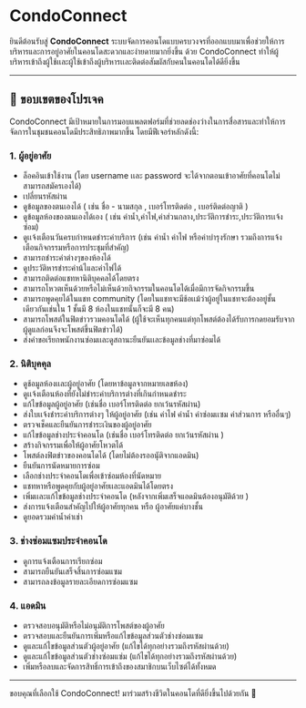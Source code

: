 # CondoConnect

ยินดีต้อนรับสู่ **CondoConnect** ระบบจัดการคอนโดแบบครบวงจรที่ออกแบบมาเพื่อช่วยให้การบริหารและการอยู่อาศัยในคอนโดสะดวกและง่ายดายมากยิ่งขึ้น ด้วย CondoConnect ทำให้ผู้บริหารเข้าถึงผู้ใช้เเละผู้ใช้เข้าถึงผู้บริหารเเละติดต่อสัมผัสกับคนในคอนโดได้ดียิ่งขึ้น

---

## 🚀 ขอบเขตของโปรเจค

CondoConnect มีเป้าหมายในการมอบแพลตฟอร์มที่ช่วยลดช่องว่างในการสื่อสารและทำให้การจัดการในชุมชนคอนโดมีประสิทธิภาพมากขึ้น โดยมีฟีเจอร์หลักดังนี้:

### 1. **ผู้อยู่อาศัย**
- ล็อคอินเข้าใช้งาน (โดย username เเละ password จะได้จากตอนเข้าอาศัยที่คอนโดไม่สามารถสมัครเองได้)
- เปลี่ยนรหัสผ่าน
- ดูข้อมูลของตนเองได้ ( เช่น ชื่อ - นามสกุล , เบอร์โทรติดต่อ , เบอร์ติดต่อญาติ )
- ดูข้อมูลห้องของตนเองได้เอง ( เช่น ค่าน้ำ,ค่าไฟ,ค่าส่วนกลาง,ประวัติการชำระ,ประวัติการเเจ้งซ่อม)
- ดูเเจ้งเตือนวันครบกำหนดชำระค่าบริการ (เช่น ค่าน้ำ ค่าไฟ หรือค่าบำรุงรักษา รวมถึงการแจ้งเตือนกิจกรรมหรือการประชุมที่สำคัญ)
- สามารถชำระค่าต่างๆของห้องได้
- ดูประวัติหารชำระค่าน้ไและค่าไฟได้
- สามารถติดต่อแชทหานิติบุคคลได้โดยตรง
- สามารถโหวตเห็นด้วยหรือไม่เห็นด้วยกิจกรรมในคอนโดได้เมื่อมีการจัดกิจกรรมขึ้น
- สามารถพูดคุยได้ในแชท community (โดยในแชทจะมีช้อเเม้ว่าผู้อยู่ในแชทจะต้องอยู่ชั้นเดียวกันเช่นใน 1 ชั้นมี 8 ห้องในแชทนั้นก็จะมี 8 คน)
- สามารถโพสต์ในฟิตข่าวรวมคอนโดได้ (ผู้ใช้จะเห็นทุกคนแต่ทุกโพสต์ต้องได้รับการกดยอมรับจากผู้ดูแลก่อนจึงจะโพสต์ขึ้นฟิตข่าวได้)
- ส่งคำขอเรียกพนักงานซ่อมเเละดูสถานะยืนยันเเละข้อมูลช่างที่มาซ่อมได้
  

### 2. **นิติบุคคุล**
- ดูช้อมูลห้องเเละผู้อยู่อาศัย (โดยหาข้อมูลจากหมายเลขห้อง)
- ดูเเจ้งเตือนห้องที่ยังไม่ชำระค่าบริการต่างที่เกินกำหนดชำระ
- แก้ไขข้อมูลผู้อยู่อาศัย (เช่นชื่อ เบอร์โทรติดต่อ ยกเว้นรหัสผ่าน)
- ส่งใบเเจ้งชำระค่าบริการต่างๆ ให้ผู้อยู่อาศัย (เช่น ค่าไฟ ค่าน้ำ ค่าซ่อมเเซม ค่าส่วนการ หรืออื่นๆ)
- ตรวจเช็คและยืนยันการชำระเงินของผู้อยู่อาศัย
- แก้ไขข้อมูลช่างประจำคอนโด (เช่นชื่อ เบอร์โทรติดต่อ ยกเว้นรหัสผ่าน )
- สร้างกิจกรรมเพื่อให้ผู้อาศัยโหวตได้
- โพสต์ลงฟิตข่าวของคอนโดได้ (โดยไม่ต้องรออนุัติจากแอดมิน)
- ยืนยันการนัดหมายการซ่อม
- เลือกช่างประจำคอนโดเพื่อเข้าซ่อมห้องที่นัดหมาย
- แชทหาหรือพูดคุยกับผู้อยู่อาศัยเเละแอดมินได้โดยตรง
- เพิ่มเเละแก้ไขข้อมูลช่างประจำคอนโด (หลังจากเพิ่มเสร็จแอดมินต้องอนุมัติด้วย )
- ส่งการแจ้งเตือนสำคัญไปให้ผู้อาศัยทุกคน หรือ ผู้อาศัยแค่บางชั้น
- ดูยอดรวมค่าน้ำค่าเช่า
### 3. **ช่างซ่อมแซมประจำคอนโด**
- ดูการแจ้งเตือนการเรียกซ่อม
- สามารถยืนยันเสร็จสิ้นการซ่อมแซม
- สามารถลงข้อมูลรายละเอียดการซ่อมแซม

### 4. **แอดมิน**
- ตรวจสอบอนุมัติหรือไม่อนุมัติการโพสต์ของผู้อาศัย
- ตรวจสอบและยืนยันการเพิ่มหรือแก้ไขข้อมูลส่วนตัวช่างซ่อมแซม
- ดูและแก้ไขข้อมูลส่วนตัวผู้อยู่อาศัย (แก้ไขได้ทุกอย่างรวมถึงรหัสผ่านด้วย)
- ดูและแก้ไขข้อมูลส่วนตัวช่างซ่อมแซ่ม (แก้ไขได้ทุกอย่างรวมถึงรหัสผ่านด้วย)
- เพิ่มหรือลบและจัดการสิทธิ์การเข้าถึงของสมาชิกบนเว็บไซต์ได้ทั้งหมด

---

ขอบคุณที่เลือกใช้ CondoConnect! มาร่วมสร้างชีวิตในคอนโดที่ดียิ่งขึ้นไปด้วยกัน 🏢

